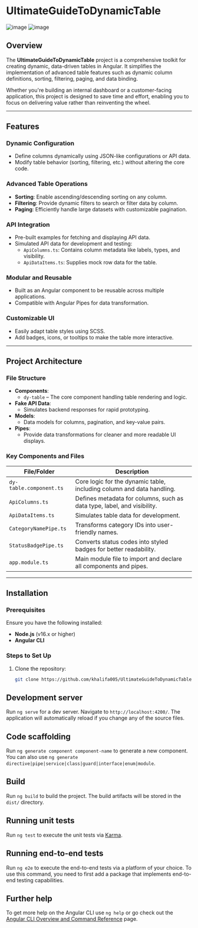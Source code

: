 # UltimateGuideToDynamicTable


![image](https://github.com/user-attachments/assets/bea7d51e-1b32-447f-b65c-2bf53dcc6bcf)
![image](https://github.com/user-attachments/assets/acdbaafc-9841-4032-af9a-44a638ce1c39)


## Overview

The **UltimateGuideToDynamicTable** project is a comprehensive toolkit for creating dynamic, data-driven tables in Angular. It simplifies the implementation of advanced table features such as dynamic column definitions, sorting, filtering, paging, and data binding.

Whether you're building an internal dashboard or a customer-facing application, this project is designed to save time and effort, enabling you to focus on delivering value rather than reinventing the wheel.

---

## Features

### Dynamic Configuration
- Define columns dynamically using JSON-like configurations or API data.
- Modify table behavior (sorting, filtering, etc.) without altering the core code.

### Advanced Table Operations
- **Sorting**: Enable ascending/descending sorting on any column.
- **Filtering**: Provide dynamic filters to search or filter data by column.
- **Paging**: Efficiently handle large datasets with customizable pagination.

### API Integration
- Pre-built examples for fetching and displaying API data.
- Simulated API data for development and testing:
  - `ApiColumns.ts`: Contains column metadata like labels, types, and visibility.
  - `ApiDataItems.ts`: Supplies mock row data for the table.

### Modular and Reusable
- Built as an Angular component to be reusable across multiple applications.
- Compatible with Angular Pipes for data transformation.

### Customizable UI
- Easily adapt table styles using SCSS.
- Add badges, icons, or tooltips to make the table more interactive.

---

## Project Architecture

### File Structure

- **Components**: 
  - `dy-table` – The core component handling table rendering and logic.
- **Fake API Data**:
  - Simulates backend responses for rapid prototyping.
- **Models**:
  - Data models for columns, pagination, and key-value pairs.
- **Pipes**:
  - Provide data transformations for cleaner and more readable UI displays.

### Key Components and Files

| File/Folder                      | Description                                                      |
|----------------------------------|------------------------------------------------------------------|
| `dy-table.component.ts`          | Core logic for the dynamic table, including column and data handling. |
| `ApiColumns.ts`                  | Defines metadata for columns, such as data type, label, and visibility. |
| `ApiDataItems.ts`                | Simulates table data for development.                           |
| `CategoryNamePipe.ts`            | Transforms category IDs into user-friendly names.               |
| `StatusBadgePipe.ts`             | Converts status codes into styled badges for better readability. |
| `app.module.ts`                  | Main module file to import and declare all components and pipes. |

---

## Installation

### Prerequisites
Ensure you have the following installed:
- **Node.js** (v16.x or higher)
- **Angular CLI**

### Steps to Set Up
1. Clone the repository:
   ```bash
   git clone https://github.com/khalifa005/UltimateGuideToDynamicTable.git


## Development server

Run `ng serve` for a dev server. Navigate to `http://localhost:4200/`. The application will automatically reload if you change any of the source files.

## Code scaffolding

Run `ng generate component component-name` to generate a new component. You can also use `ng generate directive|pipe|service|class|guard|interface|enum|module`.

## Build

Run `ng build` to build the project. The build artifacts will be stored in the `dist/` directory.

## Running unit tests

Run `ng test` to execute the unit tests via [Karma](https://karma-runner.github.io).

## Running end-to-end tests

Run `ng e2e` to execute the end-to-end tests via a platform of your choice. To use this command, you need to first add a package that implements end-to-end testing capabilities.

## Further help

To get more help on the Angular CLI use `ng help` or go check out the [Angular CLI Overview and Command Reference](https://angular.io/cli) page.

